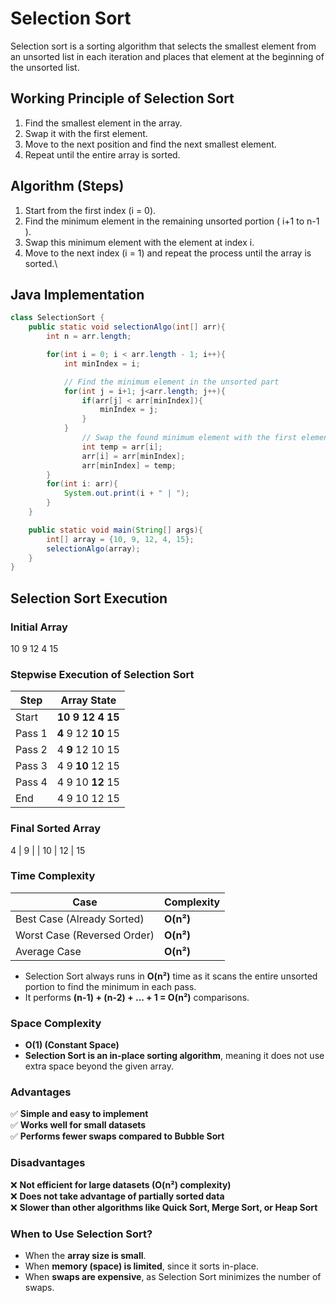 # Selection Sort 

Selection sort is a sorting algorithm that selects the smallest element from an unsorted list in each iteration and places that element at the beginning of the unsorted list.

## Working Principle of Selection Sort

1.  Find the smallest element in the array.
2.  Swap it with the first element.
3.  Move to the next position and find the next smallest element.
4.  Repeat until the entire array is sorted.

## Algorithm (Steps)

1.  Start from the first index (i = 0).
2.  Find the minimum element in the remaining unsorted portion ( i+1 to n-1 ).
3.  Swap this minimum element with the element at index i.
4.  Move to the next index (i = 1) and repeat the process until the array is sorted.\

## Java Implementation 

```Java
class SelectionSort {
    public static void selectionAlgo(int[] arr){
        int n = arr.length;

        for(int i = 0; i < arr.length - 1; i++){
            int minIndex = i;

            // Find the minimum element in the unsorted part
            for(int j = i+1; j<arr.length; j++){
                if(arr[j] < arr[minIndex]){
                    minIndex = j;
                }
            }
                // Swap the found minimum element with the first element
                int temp = arr[i];
                arr[i] = arr[minIndex];
                arr[minIndex] = temp;
        }
        for(int i: arr){
            System.out.print(i + " | ");
        }
    }

    public static void main(String[] args){
        int[] array = {10, 9, 12, 4, 15};
        selectionAlgo(array);
    }
}
```
## Selection Sort Execution

### **Initial Array**
10  9  12  4  15

### **Stepwise Execution of Selection Sort**

| Step  | Array State              |
|-------|--------------------------|
| Start | **10  9  12  4  15**      |
| Pass 1 | **4**  9  12  **10**  15  |
| Pass 2 | 4  **9**  12  10  15  |
| Pass 3 | 4  9  **10**  12  15  |
| Pass 4 | 4  9  10  **12**  15  |
| End   | 4  9  10  12  15  |

### **Final Sorted Array**
4  |  9  |  |  10  |  12  |  15

### Time Complexity
| Case        | Complexity |
|------------|------------|
| Best Case (Already Sorted) | **O(n²)** |
| Worst Case (Reversed Order) | **O(n²)** |
| Average Case | **O(n²)** |

- Selection Sort always runs in **O(n²)** time as it scans the entire unsorted portion to find the minimum in each pass.
- It performs **(n-1) + (n-2) + ... + 1 = O(n²)** comparisons.

### Space Complexity
- **O(1) (Constant Space)**  
- **Selection Sort is an in-place sorting algorithm**, meaning it does not use extra space beyond the given array.

### Advantages
✅ **Simple and easy to implement**  
✅ **Works well for small datasets**  
✅ **Performs fewer swaps compared to Bubble Sort**  

### Disadvantages
❌ **Not efficient for large datasets (O(n²) complexity)**  
❌ **Does not take advantage of partially sorted data**  
❌ **Slower than other algorithms like Quick Sort, Merge Sort, or Heap Sort**  

### When to Use Selection Sort?
- When the **array size is small**.  
- When **memory (space) is limited**, since it sorts in-place.  
- When **swaps are expensive**, as Selection Sort minimizes the number of swaps.  
